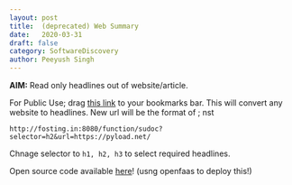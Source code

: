 ```yaml
---
layout: post
title:	(deprecated) Web Summary
date:	2020-03-31
draft: false
category: SoftwareDiscovery
author:	Peeyush Singh
---
```


**AIM:** Read only headlines out of website/article.  

For Public Use; drag [this link](javascript:location.href='http://fosting.in:8080/function/sudoc?selector=h2&url='+location.href) to your bookmarks bar. This will convert any website to headlines. New url will be the format of ; 
nst
```
http://fosting.in:8080/function/sudoc?selector=h2&url=https://pyload.net/
```

Chnage selector to `h1, h2, h3` to select required headlines.

Open source code available [here](https://bitbucket.org/peeyushsrj/sudoc/src/master/)! (usng openfaas to deploy this!)